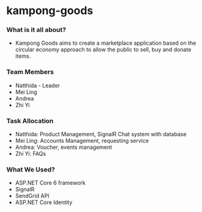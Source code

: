 # kampong-goods
 
### What is it all about?
- Kampong Goods aims to create a marketplace application based on the circular economy approach to allow the public to sell, buy and donate items.

### Team Members
- Natthida - Leader
- Mei Ling
- Andrea
- Zhi Yi

### Task Allocation
- Natthida: Product Management, SignalR Chat system with database
- Mei Ling: Accounts Management, requesting service
- Andrea: Voucher, events management
- Zhi Yi: FAQs

### What We Used?
- ASP.NET Core 6 framework
- SignalR
- SendGrid API
- ASP.NET Core Identity
